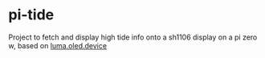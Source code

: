 # pi-tide

Project to fetch and display high tide info onto a sh1106 display on a pi zero w, based on [luma.oled.device](https://luma-oled.readthedocs.io/en/latest)
